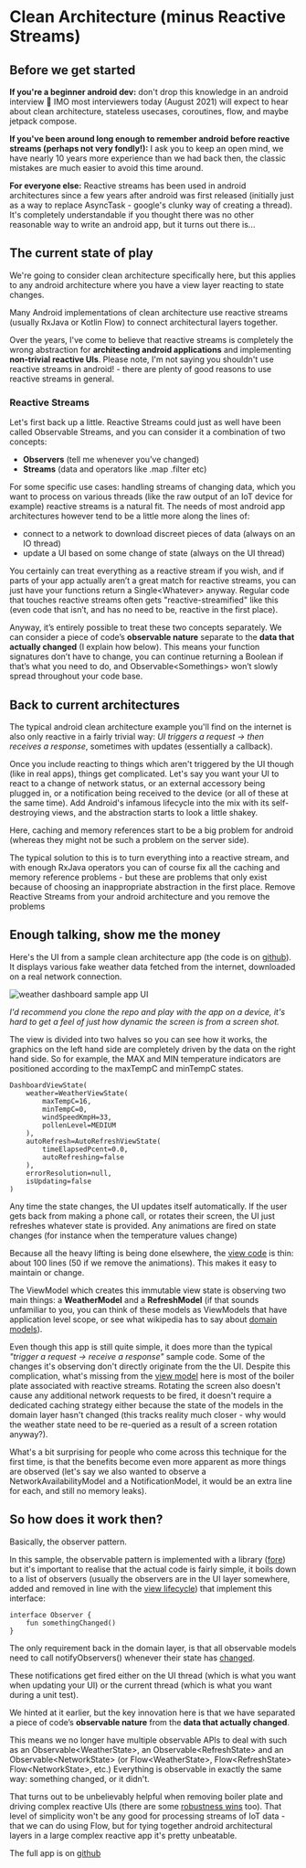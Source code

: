 # Clean Architecture (minus Reactive Streams)


## Before we get started

**If you're a beginner android dev:** don't drop this knowledge in an android interview 😬 IMO most interviewers today (August 2021) will expect to hear about clean architecture, stateless usecases, coroutines, flow, and maybe jetpack compose.

**If you've been around long enough to remember android before reactive streams (perhaps not very fondly!):** I ask you to keep an open mind, we have nearly 10 years more experience than we had back then, the classic mistakes are much easier to avoid this time around.

**For everyone else:** Reactive streams has been used in android architectures since a few years after android was first released (initially just as a way to replace AsyncTask - google's clunky way of creating a thread). It's completely understandable if you thought there was no other reasonable way to write an android app, but it turns out there is...

## The current state of play

We're going to consider clean architecture specifically here, but this applies to any android architecture where you have a view layer reacting to state changes.

Many Android implementations of clean architecture use reactive streams (usually RxJava or Kotlin Flow) to connect architectural layers together.

Over the years, I've come to believe that reactive streams is completely the wrong abstraction for **architecting android applications** and implementing **non-trivial reactive UIs**. Please note, I'm not saying you shouldn't use reactive streams in android! - there are plenty of good reasons to use reactive streams in general.

### Reactive Streams

Let's first back up a little. Reactive Streams could just as well have been called Observable Streams, and you can consider it a combination of two concepts:

- **Observers** (tell me whenever you’ve changed)
- **Streams** (data and operators like .map .filter etc)

For some specific use cases: handling streams of changing data, which you want to process on various threads (like the raw output of an IoT device for example) reactive streams is a natural fit. The needs of most android app architectures however tend to be a little more along the lines of:

- connect to a network to download discreet pieces of data (always on an IO thread)
- update a UI based on some change of state (always on the UI thread)

You certainly can treat everything as a reactive stream if you wish, and if parts of your app actually aren’t a great match for reactive streams, you can just have your functions return a Single&lt;Whatever&gt; anyway. Regular code that touches reactive streams often gets "reactive-streamified" like this (even code that isn’t, and has no need to be, reactive in the first place).

Anyway, it’s entirely possible to treat these two concepts separately. We can consider a piece of code’s **observable nature** separate to the **data that actually changed** (I explain how below). This means your function signatures don’t have to change, you can continue returning a Boolean if that’s what you need to do, and Observable&lt;Somethings&gt; won’t slowly spread throughout your code base.

## Back to current architectures

The typical android clean architecture example you'll find on the internet is also only reactive in a fairly trivial way: *UI triggers a request -> then receives a response*, sometimes with updates (essentially a callback).

Once you include reacting to things which aren't triggered by the UI though (like in real apps), things get complicated. Let's say you want your UI to react to a change of network status, or an external accessory being plugged in, or a notification being received to the device (or all of these at the same time). Add Android's infamous lifecycle into the mix with its self-destroying views, and the abstraction starts to look a little shakey.

Here, caching and memory references start to be a big problem for android (whereas they might not be such a problem on the server side).

The typical solution to this is to turn everything into a reactive stream, and with enough RxJava operators you can of course fix all the caching and memory reference problems - but these are problems that only exist because of choosing an inappropriate abstraction in the first place. Remove Reactive Streams from your android architecture and you remove the problems

## Enough talking, show me the money

Here's the UI from a sample clean architecture app (the code is on [github](https://github.com/erdo/clean-modules-sample)). It displays various fake weather data fetched from the internet, downloaded on a real network connection.

![weather dashboard sample app UI](https://dev-to-uploads.s3.amazonaws.com/uploads/articles/g63nr76w8bn1o3f3icay.png)

*I'd recommend you clone the repo and play with the app on a device, it's hard to get a feel of just how dynamic the screen is from a screen shot.*

The view is divided into two halves so you can see how it works, the graphics on the left hand side are completely driven by the data on the right hand side. So for example, the MAX and MIN temperature indicators are positioned according to the maxTempC and minTempC states.

```
DashboardViewState(
    weather=WeatherViewState(
        maxTempC=16,
        minTempC=0,
        windSpeedKmpH=33,
        pollenLevel=MEDIUM
    ),
    autoRefresh=AutoRefreshViewState(
        timeElapsedPcent=0.0,
        autoRefreshing=false
    ),
    errorResolution=null,
    isUpdating=false
)
```

Any time the state changes, the UI updates itself automatically. If the user gets back from making a phone call, or rotates their screen, the UI just refreshes whatever state is provided. Any animations are fired on state changes (for instance when the temperature values change)

Because all the heavy lifting is being done elsewhere, the [view code](https://github.com/erdo/clean-modules-sample/blob/main/app/ui/src/main/java/foo/bar/clean/ui/dashboard/DashboardActivity.kt) is thin: about 100 lines (50 if we remove the animations). This makes it easy to maintain or change.

The ViewModel which creates this immutable view state is observing two main things: a **WeatherModel** and a **RefreshModel** (if that sounds unfamiliar to you, you can think of these models as ViewModels that have application level scope, or see what wikipedia has to say about [domain models](https://en.wikipedia.org/wiki/Domain_model)).

Even though this app is still quite simple, it does more than the typical *"trigger a request -> receive a response"* sample code. Some of the changes it's observing don't directly originate from the the UI. Despite this complication, what's missing from the [view model](https://github.com/erdo/clean-modules-sample/blob/main/app/ui/src/main/java/foo/bar/clean/ui/dashboard/DashboardViewModel.kt) here is most of the boiler plate associated with reactive streams. Rotating the screen also doesn't cause any additional network requests to be fired, it doesn't require a dedicated caching strategy either because the state of the models in the domain layer hasn't changed (this tracks reality much closer - why would the weather state need to be re-queried as a result of a screen rotation anyway?).

What's a bit surprising for people who come across this technique for the first time, is that the benefits become even more apparent as more things are observed (let's say we also wanted to observe a NetworkAvailabilityModel and a NotificationModel, it would be an extra line for each, and still no memory leaks).

## So how does it work then?

Basically, the observer pattern.

In this sample, the observable pattern is implemented with a library ([fore](https://github.com/erdo/android-fore)) but it's important to realise that the actual code is fairly simple, it boils down to a list of observers (usually the observers are in the UI layer somewhere, added and removed in line with the [view lifecycle](https://github.com/erdo/clean-modules-sample/blob/5f0c76260d9cad83e06bc5531b14f527556631cc/app/ui/src/main/java/foo/bar/clean/ui/dashboard/DashboardActivity.kt#L34)) that implement this interface:

```
interface Observer {
    fun somethingChanged()
}
```

The only requirement back in the domain layer, is that all observable models need to call notifyObservers() whenever their state has [changed](https://github.com/erdo/clean-modules-sample/blob/5f0c76260d9cad83e06bc5531b14f527556631cc/app/domain/src/main/java/foo/bar/clean/domain/weather/WeatherModel.kt#L71).

These notifications get fired either on the UI thread (which is what you want when updating your UI) or the current thread (which is what you want during a unit test).

We hinted at it earlier, but the key innovation here is that we have separated a piece of code’s **observable nature** from the **data that actually changed**.

This means we no longer have multiple observable APIs to deal with such as an Observable&lt;WeatherState&gt;, an Observable&lt;RefreshState&gt; and an Observable&lt;NetworkState&gt; (or Flow&lt;WeatherState&gt;, Flow&lt;RefreshState&gt; Flow&lt;NetworkState&gt;, etc.) Everything is observable in exactly the same way: something changed, or it didn't.

That turns out to be unbelievably helpful when removing boiler plate and driving complex reactive UIs (there are some [robustness wins](https://dev.to/erdo/tutorial-spot-the-deliberate-bug-165k) too). That level of simplicity won't be any good for processing streams of IoT data - that we can do using Flow, but for tying together android architectural layers in a large complex reactive app it's pretty unbeatable.

The full app is on [github](https://github.com/erdo/clean-modules-sample)
